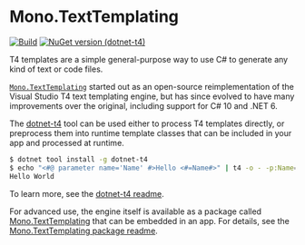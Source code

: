 # Mono.TextTemplating

[![Build](https://github.com/mono/t4/actions/workflows/build.yml/badge.svg)](https://github.com/mono/t4/actions/workflows/build.yml) [![NuGet version (dotnet-t4)](https://img.shields.io/nuget/v/dotnet-t4.svg?style=flat-square)](https://www.nuget.org/packages/dotnet-t4)

T4 templates are a simple general-purpose way to use C# to generate any kind of text or code files.

[`Mono.TextTemplating`](https://github.com/mono/t4) started out as an open-source reimplementation of the Visual Studio T4 text templating engine, but has since evolved to have many improvements over the original, including support for C# 10 and .NET 6.

The [dotnet-t4](https://www.nuget.org/packages/dotnet-t4/) tool  can be used either to process T4 templates directly, or preprocess them into runtime template classes that can be included in your app and processed at runtime.

```bash
$ dotnet tool install -g dotnet-t4
$ echo "<#@ parameter name='Name' #>Hello <#=Name#>" | t4 -o - -p:Name=World
Hello World
```

To learn more, see the [dotnet-t4 readme](dotnet-t4/readme.md).

For advanced use, the engine itself is available as a package called [Mono.TextTemplating](https://www.nuget.org/packages/Mono.TextTemplating) that can be embedded in an app. For details, see the [Mono.TextTemplating package readme](Mono.TextTemplating/readme.md).

